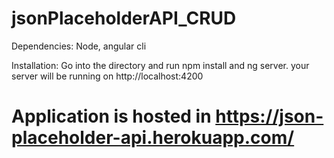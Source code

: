 # jsonPlaceholderAPI_CRUD

Dependencies: Node, angular cli

Installation: Go into the directory and run npm install and ng server. your server will be running on http://localhost:4200

# Application is hosted in https://json-placeholder-api.herokuapp.com/